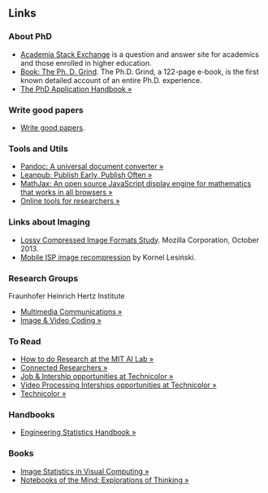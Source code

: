 ## Links

### About PhD
 * [Academia Stack Exchange](http://academia.stackexchange.com) is a question and answer site for academics and those enrolled in higher education.
 * [Book: The Ph. D. Grind](http://www.pgbovine.net/PhD-memoir.htm). The Ph.D. Grind, a 122-page e-book, is the first known detailed account of an entire Ph.D. experience. 
 * [The PhD Application Handbook &raquo;](http://www.amazon.co.uk/PhD-Application-Handbook-Revised-Skills/dp/0335246966/)


### Write good papers
  * [Write good papers](http://lemire.me/blog/rules-to-write-a-good-research-paper/).

### Tools and Utils
  * [Pandoc: A universal document converter &raquo;](http://johnmacfarlane.net/pandoc/index.html)
  * [Leanpub: Publish Early, Publish Often &raquo;](https://leanpub.com)
  * [MathJax: An open source JavaScript display engine for mathematics that works in all browsers &raquo;](http://www.mathjax.org)
  * [Online tools for researchers &raquo;](http://connectedresearchers.com/online-tools-for-researchers/)

### Links about Imaging

* [Lossy Compressed Image Formats Study](http://people.mozilla.org/~josh/lossy_compressed_image_study_october_2013/). Mozilla Corporation, October 2013.
* [Mobile ISP image recompression](http://calendar.perfplanet.com/2013/mobile-isp-image-recompression/) by Kornel Lesiński.

### Research Groups

Fraunhofer Heinrich Hertz Institute  
 * [Multimedia Communications &raquo;](http://www.hhi.fraunhofer.de/en/fields-of-competence/image-processing/research-groups/multimedia-communications.html)
 * [Image & Video Coding &raquo;](http://www.hhi.fraunhofer.de/en/fields-of-competence/image-processing/research-groups/image-video-coding.html)

### To Read
 * [How to do Research at the MIT AI Lab &raquo;](http://people.cs.umass.edu/~emery/misc/how-to.pdf)
 * [Connected Researchers &raquo;](http://connectedresearchers.com)
 * [Job & Intership opportunities at Technicolor &raquo;](http://www.technicolor.com/en/innovation/research-innovation/ri-laboratories/imaging-science-lab/job-internship-opportunities)
 * [Video Processing Interships opportunities at Technicolor  &raquo;](http://www.technicolor.com/en/innovation/student-day/job-internship-opportunities-ri-labs/video-processing-internships)
 * [Technicolor &raquo;](http://www.technicolor.com)
 
### Handbooks
  * [Engineering Statistics Handbook &raquo;](http://www.itl.nist.gov/div898/handbook/index.htm)

### Books
  * [Image Statistics in Visual Computing &raquo;](http://www.imagestatisticsbook.com)
  * [Notebooks of the Mind: Explorations of Thinking &raquo;](http://www.amazon.com/Notebooks-Mind-Explorations-Vera-John-Steiner/dp/0195108965)
